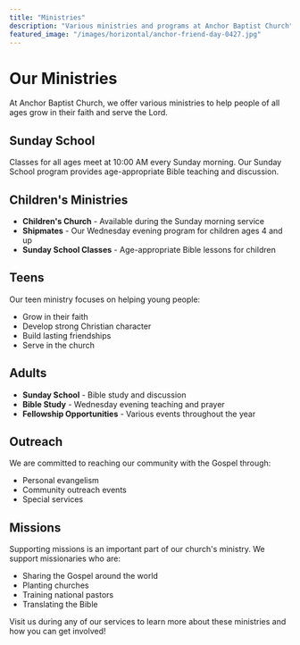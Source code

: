 ```yaml
---
title: "Ministries"
description: "Various ministries and programs at Anchor Baptist Church"
featured_image: "/images/horizontal/anchor-friend-day-0427.jpg"
---
```


# Our Ministries

At Anchor Baptist Church, we offer various ministries to help people of all ages grow in their faith and serve the Lord.

## Sunday School
Classes for all ages meet at 10:00 AM every Sunday morning. Our Sunday School program provides age-appropriate Bible teaching and discussion.

## Children's Ministries
- **Children's Church** - Available during the Sunday morning service
- **Shipmates** - Our Wednesday evening program for children ages 4 and up
- **Sunday School Classes** - Age-appropriate Bible lessons for children

## Teens
Our teen ministry focuses on helping young people:
- Grow in their faith
- Develop strong Christian character
- Build lasting friendships
- Serve in the church

## Adults
- **Sunday School** - Bible study and discussion
- **Bible Study** - Wednesday evening teaching and prayer
- **Fellowship Opportunities** - Various events throughout the year

## Outreach
We are committed to reaching our community with the Gospel through:
- Personal evangelism
- Community outreach events
- Special services

## Missions
Supporting missions is an important part of our church's ministry. We support missionaries who are:
- Sharing the Gospel around the world
- Planting churches
- Training national pastors
- Translating the Bible

Visit us during any of our services to learn more about these ministries and how you can get involved! 